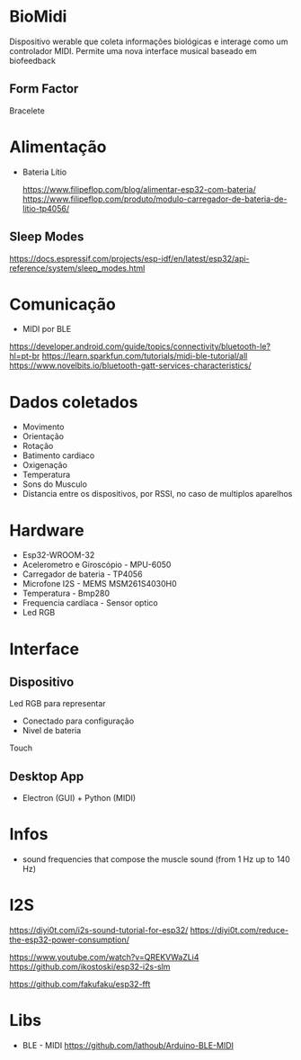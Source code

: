 # BioMidi

Dispositivo werable que coleta informações biológicas e interage como um controlador MIDI.
Permite uma nova interface musical baseado em biofeedback

## Form Factor

Bracelete

# Alimentação

* Bateria Lítio

  https://www.filipeflop.com/blog/alimentar-esp32-com-bateria/
  https://www.filipeflop.com/produto/modulo-carregador-de-bateria-de-litio-tp4056/

## Sleep Modes
https://docs.espressif.com/projects/esp-idf/en/latest/esp32/api-reference/system/sleep_modes.html

# Comunicação

* MIDI por BLE

https://developer.android.com/guide/topics/connectivity/bluetooth-le?hl=pt-br
https://learn.sparkfun.com/tutorials/midi-ble-tutorial/all
https://www.novelbits.io/bluetooth-gatt-services-characteristics/


# Dados coletados

* Movimento
* Orientação
* Rotação
* Batimento cardiaco
* Oxigenação
* Temperatura
* Sons do Musculo
* Distancia entre os dispositivos, por RSSI, no caso de multiplos aparelhos

# Hardware

* Esp32-WROOM-32
* Acelerometro e Giroscópio - MPU-6050
* Carregador de bateria - TP4056
* Microfone I2S -  MEMS MSM261S4030H0
* Temperatura - Bmp280
* Frequencia cardíaca - Sensor optico
* Led RGB

# Interface

## Dispositivo

Led RGB para representar
* Conectado para configuração
* Nivel de bateria

Touch



## Desktop App
* Electron (GUI) + Python (MIDI)

# Infos

* sound frequencies that compose the muscle sound (from 1 Hz up to 140 Hz)


# I2S

https://diyi0t.com/i2s-sound-tutorial-for-esp32/
https://diyi0t.com/reduce-the-esp32-power-consumption/

https://www.youtube.com/watch?v=QREKVWaZLi4
https://github.com/ikostoski/esp32-i2s-slm

https://github.com/fakufaku/esp32-fft
# Libs

* BLE - MIDI
https://github.com/lathoub/Arduino-BLE-MIDI
